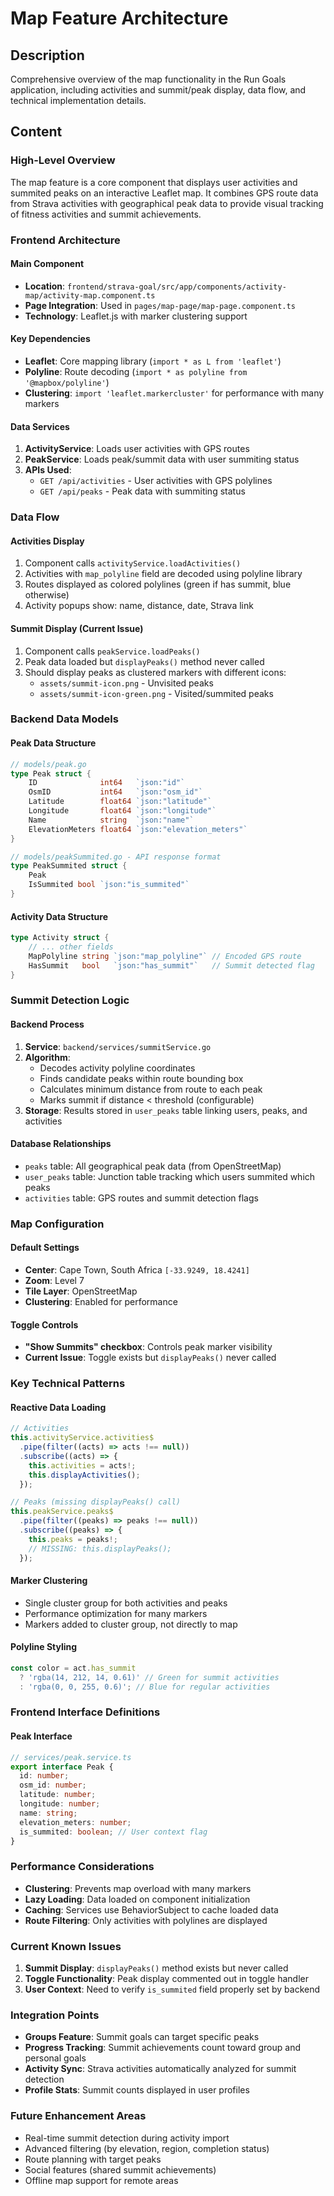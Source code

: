 # Map Feature Architecture

## Description

Comprehensive overview of the map functionality in the Run Goals application, including activities and summit/peak display, data flow, and technical implementation details.

## Content

### High-Level Overview

The map feature is a core component that displays user activities and summited peaks on an interactive Leaflet map. It combines GPS route data from Strava activities with geographical peak data to provide visual tracking of fitness activities and summit achievements.

### Frontend Architecture

#### Main Component

- **Location**: `frontend/strava-goal/src/app/components/activity-map/activity-map.component.ts`
- **Page Integration**: Used in `pages/map-page/map-page.component.ts`
- **Technology**: Leaflet.js with marker clustering support

#### Key Dependencies

- **Leaflet**: Core mapping library (`import * as L from 'leaflet'`)
- **Polyline**: Route decoding (`import * as polyline from '@mapbox/polyline'`)
- **Clustering**: `import 'leaflet.markercluster'` for performance with many markers

#### Data Services

1. **ActivityService**: Loads user activities with GPS routes
2. **PeakService**: Loads peak/summit data with user summiting status
3. **APIs Used**:
   - `GET /api/activities` - User activities with GPS polylines
   - `GET /api/peaks` - Peak data with summiting status

### Data Flow

#### Activities Display

1. Component calls `activityService.loadActivities()`
2. Activities with `map_polyline` field are decoded using polyline library
3. Routes displayed as colored polylines (green if has summit, blue otherwise)
4. Activity popups show: name, distance, date, Strava link

#### Summit Display (Current Issue)

1. Component calls `peakService.loadPeaks()`
2. Peak data loaded but `displayPeaks()` method never called
3. Should display peaks as clustered markers with different icons:
   - `assets/summit-icon.png` - Unvisited peaks
   - `assets/summit-icon-green.png` - Visited/summited peaks

### Backend Data Models

#### Peak Data Structure

```go
// models/peak.go
type Peak struct {
    ID              int64   `json:"id"`
    OsmID           int64   `json:"osm_id"`
    Latitude        float64 `json:"latitude"`
    Longitude       float64 `json:"longitude"`
    Name            string  `json:"name"`
    ElevationMeters float64 `json:"elevation_meters"`
}

// models/peakSummited.go - API response format
type PeakSummited struct {
    Peak
    IsSummited bool `json:"is_summited"`
}
```

#### Activity Data Structure

```go
type Activity struct {
    // ... other fields
    MapPolyline string `json:"map_polyline"` // Encoded GPS route
    HasSummit   bool   `json:"has_summit"`   // Summit detected flag
}
```

### Summit Detection Logic

#### Backend Process

1. **Service**: `backend/services/summitService.go`
2. **Algorithm**:
   - Decodes activity polyline coordinates
   - Finds candidate peaks within route bounding box
   - Calculates minimum distance from route to each peak
   - Marks summit if distance < threshold (configurable)
3. **Storage**: Results stored in `user_peaks` table linking users, peaks, and activities

#### Database Relationships

- `peaks` table: All geographical peak data (from OpenStreetMap)
- `user_peaks` table: Junction table tracking which users summited which peaks
- `activities` table: GPS routes and summit detection flags

### Map Configuration

#### Default Settings

- **Center**: Cape Town, South Africa `[-33.9249, 18.4241]`
- **Zoom**: Level 7
- **Tile Layer**: OpenStreetMap
- **Clustering**: Enabled for performance

#### Toggle Controls

- **"Show Summits" checkbox**: Controls peak marker visibility
- **Current Issue**: Toggle exists but `displayPeaks()` never called

### Key Technical Patterns

#### Reactive Data Loading

```typescript
// Activities
this.activityService.activities$
  .pipe(filter((acts) => acts !== null))
  .subscribe((acts) => {
    this.activities = acts!;
    this.displayActivities();
  });

// Peaks (missing displayPeaks() call)
this.peakService.peaks$
  .pipe(filter((peaks) => peaks !== null))
  .subscribe((peaks) => {
    this.peaks = peaks!;
    // MISSING: this.displayPeaks();
  });
```

#### Marker Clustering

- Single cluster group for both activities and peaks
- Performance optimization for many markers
- Markers added to cluster group, not directly to map

#### Polyline Styling

```typescript
const color = act.has_summit
  ? 'rgba(14, 212, 14, 0.61)' // Green for summit activities
  : 'rgba(0, 0, 255, 0.6)'; // Blue for regular activities
```

### Frontend Interface Definitions

#### Peak Interface

```typescript
// services/peak.service.ts
export interface Peak {
  id: number;
  osm_id: number;
  latitude: number;
  longitude: number;
  name: string;
  elevation_meters: number;
  is_summited: boolean; // User context flag
}
```

### Performance Considerations

- **Clustering**: Prevents map overload with many markers
- **Lazy Loading**: Data loaded on component initialization
- **Caching**: Services use BehaviorSubject to cache loaded data
- **Route Filtering**: Only activities with polylines are displayed

### Current Known Issues

1. **Summit Display**: `displayPeaks()` method exists but never called
2. **Toggle Functionality**: Peak display commented out in toggle handler
3. **User Context**: Need to verify `is_summited` field properly set by backend

### Integration Points

- **Groups Feature**: Summit goals can target specific peaks
- **Progress Tracking**: Summit achievements count toward group and personal goals
- **Activity Sync**: Strava activities automatically analyzed for summit detection
- **Profile Stats**: Summit counts displayed in user profiles

### Future Enhancement Areas

- Real-time summit detection during activity import
- Advanced filtering (by elevation, region, completion status)
- Route planning with target peaks
- Social features (shared summit achievements)
- Offline map support for remote areas
